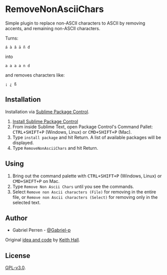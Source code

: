 # RemoveNonAsciiChars

Simple plugin to replace non-ASCII characters to ASCII by removing accents,
and remaining non-ASCII characters.

Turns:

    á à â ä ñ đ

into

    a a a a n d

and removes characters like:

    ¡ ¿ ß


## Installation

Installation via [Sublime Package Control][wbond].

1. [Install Sublime Package Control][wbond 2]
2. From inside Sublime Text, open Package Control's Command Pallet:
   <kbd>CTRL+SHIFT+P</kbd> (Windows, Linux) or <kbd>CMD+SHIFT+P</kbd> (Mac).
3. Type `install package` and hit Return. A list of available packages will
   be displayed.
4. Type `RemoveNonAsciiChars` and hit Return.


## Using

1. Bring out the command palette with <kbd>CTRL+SHIFT+P</kbd> (Windows,
   Linux) or <kbd>CMD+SHIFT+P</kbd> on Mac.
2. Type `Remove Non Ascii Chars` until you see the commands.
3. Select `Remove non Ascii characters (File)` for removing in the entire file,
   or `Remove non Ascii characters (Select)` for removing only in the selected
   text.

## Author

* Gabriel Perren - [@Gabriel-p](https://github.com/Gabriel-p)

Original [idea and code](http://stackoverflow.com/a/38909594/1391441) by
[Keith Hall](http://stackoverflow.com/users/4473405/keith-hall).


## License

[GPL-v3.0](https://www.gnu.org/licenses/gpl-3.0.en.html).


[wbond]: http://wbond.net/sublime_packages/package_control
[wbond 2]: http://wbond.net/sublime_packages/package_control/installation
